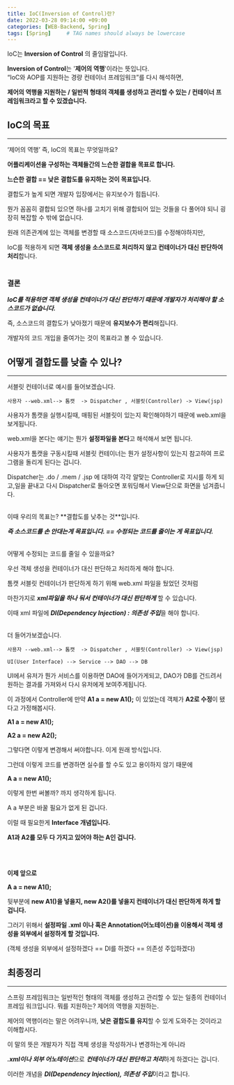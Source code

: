 ```yaml
---
title: IoC(Inversion of Control)란?
date: 2022-03-28 09:14:00 +09:00 
categories: [WEB-Backend, Spring] 
tags: [Spring]     # TAG names should always be lowercase
---
```


IoC는 **Inversion of Control** 의 줄임말입니다.

**Inversion of Control**는 '**제어의 역행**'이라는 뜻입니다.
<br>
“IoC와 AOP를 지원하는 경량 컨테이너 프레임워크”를 다시 해석하면,

**제어의 역행을 지원하는 / 일반적 형태의 객체를 생성하고 관리할 수 있는 / 컨테이너 프레임워크라고 할 수 있겠습니다.**

## IoC의 목표

---

‘제어의 역행’ 즉, IoC의 목표는 무엇일까요?

**어플리케이션을 구성하는 객체들간의 느슨한 결합을 목표로 합니다.**

**느슨한 결합 == 낮은 결합도를 유지하는 것이 목표입니다.**

결합도가 높게 되면 개발자 입장에서는 유지보수가 힘듭니다. 

뭔가 꼼꼼히 결합되 있으면 하나를 고치기 위해 결합되어 있는 것들을 다 풀어야 되니 굉장히 복잡할 수 밖에 없습니다.

원래 의존관계에 있는 객체를 변경할 때 소스코드(자바코드)를 수정해야하지만, 

IoC를 적용하게 되면 **객체 생성을 소스코드로 처리하지 않고 컨테이너가 대신 판단하여 처리**합니다.
<br>
<br>

### 결론

***IoC를 적용하면 객체 생성을 컨테이너가 대신 판단하기 때문에 개발자가 처리해야 할 소스코드가 없습니다.***

즉, 소스코드의 결합도가 낮아졌기 때문에 **유지보수가 편리**해집니다.

개발자의 코드 개입을 줄여가는 것이 목표라고 볼 수 있습니다.
<br>

## 어떻게 결합도를 낮출 수 있나?

---

서블릿 컨테이너로 예시를 들어보겠습니다.

`사용자 --web.xml--> 톰캣  -> Dispatcher , 서블릿(Controller) -> View(jsp)`

사용자가 톰캣을 실행시킬때, 매핑된 서블릿이 있는지 확인해야하기 때문에 web.xml을 보게됩니다.

web.xml을 본다는 얘기는 뭔가 **설정파일을 본다**고 해석해서 보면 됩니다.

사용자가 톰캣을 구동시킬때 서블릿 컨테이너는 뭔가 설정사항이 있는지 참고하여 프로그램을 돌리게 된다는 겁니다.

Dispatcher는 .do / .mem / .jsp 에 대하여 각각 알맞는 Controller로 지시를 하게 되고,일을 끝내고 다시 Dispatcher로 돌아오면 포워딩해서 View단으로 화면을 넘겨줍니다.

<br>
이때 우리의 목표는? **결합도를 낮추는 것**입니다.

***즉 소스코드를 손 안대는게 목표입니다. == 수정되는 코드를 줄이는 게 목표입니다.***

<br>
어떻게 수정되는 코드를 줄일 수 있을까요?

우선 객체 생성을 컨테이너가 대신 판단하고 처리하게 해야 합니다.

톰캣 서블릿 컨테이너가 판단하게 하기 위해 web.xml 파일을 뒀었던 것처럼

마찬가지로 ***xml파일을 하나 둬서 컨테이너가 대신 판단하게*** 할 수 있습니다.

이때 xml 파일에 ***DI(Dependency Injection) : 의존성 주입***을 해야 합니다.

<br>
더 들어가보겠습니다.
<br>

`사용자 --web.xml--> 톰캣  -> Dispatcher , 서블릿(Controller) -> View(jsp)`

`UI(User Interface) --> Service --> DAO --> DB`

UI에서 유저가 뭔가 서비스를 이용하면 DAO에 들어가게되고, DAO가 DB를 건드려서 원하는 결과를 가져와서 다시 유저에게 보여주게됩니다.

이 과정에서 Controller에 만약 **A1 a = new A1();** 이 있었는데 객체가 **A2로 수정**이 됐다고 가정해봅시다.

**A1 a = new A1();**

**A2 a = new A2();**

그렇다면 이렇게 변경해서 써야합니다. 이게 원래 방식입니다.

그런데 이렇게 코드를 변경하면 실수를 할 수도 있고 용이하지 않기 때문에

**A a = new A1();**

이렇게 한번 써볼까? 까지 생각하게 됩니다.

A a 부분은 바꿀 필요가 없게 된 겁니다. 

이럴 때 필요한게 **Interface 개념입니다.**

**A1과 A2를 모두 다 가지고 있어야 하는 A인 겁니다.**

<br><br>

**이제 앞으로**

**A a = new A1();** 

뒷부분에 **new A1()을 넣을지, new A2()를 넣을지 컨테이너가 대신 판단하게 하게 할 겁니다.**

그러기 위해서 **설정파일 .xml 이나 혹은 Annotation(어노테이션)을 이용해서 객체 생성을 외부에서 설정하게 할 것입니다.**

(객체 생성을 외부에서 설정하겠다 == DI를 하겠다 == 의존성 주입하겠다)

## 최종정리

---

스프링 프레임워크는 일반적인 형태의 객체를 생성하고 관리할 수 있는 일종의 컨테이너 프레임 워크입니다. 뭐를 지원하는? 제어의 역행을 지원하는.

제어의 역행이라는 말은 어려우니까, **낮은 결합도를 유지**할 수 있게 도와주는 것이라고 이해합시다.

이 말의 뜻은 개발자가 직접 객체 생성을 작성하거나 변경하는게 아니라

***.xml이나 외부 어노테이션***으로 ***컨테이너가 대신 판단하고 처리***하게 하겠다는 겁니다.

이러한 개념을 ***DI(Dependency Injection), 의존성 주입***이라고 합니다.